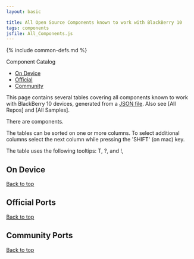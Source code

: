 ```yaml
---
layout: basic

title: All Open Source Components known to work with BlackBerry 10
tags: components
jsfile: All_Components.js
---
```

{% include common-defs.md %}

<div id='right'>
<div class='caption'>Component Catalog</div>
<ul>
<li><a href="#onDevice">On Device</a></li>
<li><a href="#official">Official</a></li>
<li><a href="#community">Community</a></li>
</ul>
</div>

This page contains several tables covering all components known to work with BlackBerry 10 devices,
generated from a [JSON file](All_Components.json).
Also see [All Repos] and [All Samples].

<p>
There are <span style='font-size:140%;' id='stats-compCount'><!-- dynamic content --></span> components.
</p>

The tables can be sorted on one or more columns.  To select additional
columns select the next column while pressing the 'SHIFT' (on mac) key.

The table uses the following tooltips:
<span class="question" tip="(Repo column) A list of 'tags' characterizing this repo (useful?)">T</span>, 
<span class="question" tip="(Desc column) Extra details on the repository">?</span>,
and
<span class="warning" tip="(Desc column) Issues to resolve">!</span>,

<div id="onDevice">
<a name="onDevice"><h2>On Device</h2></a>
</div>

<a href="#top">Back to top</a>

<div id="official">
<a name="officialPort"><h2>Official Ports</h2></a>
</div>

<a href="#top">Back to top</a>

<div id="community">
<a name="communityPort"><h2>Community Ports</h2></a>
</div>

<a href="#top">Back to top</a>
